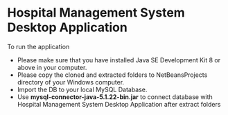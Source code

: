 # Hospital Management System Desktop Application
To run the application 
* Please make sure that you have installed Java SE Development Kit 8 or above in your computer. 
* Please copy the cloned and extracted folders to NetBeansProjects directory of your Windows computer. 
* Import the DB to your local MySQL Database.
* Use **mysql-connector-java-5.1.22-bin.jar** to connect database with Hospital Management System Desktop Application after extract folders
